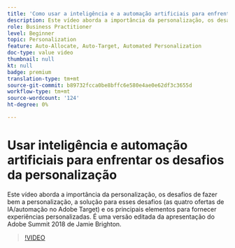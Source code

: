 ```yaml
---
title: 'Como usar a inteligência e a automação artificiais para enfrentar os desafios da personalização '
description: Este vídeo aborda a importância da personalização, os desafios de fazer bem a personalização, a solução para esses desafios (as quatro ofertas de IA/automação no Adobe Target) e os principais elementos para fornecer experiências personalizadas. É uma versão editada da apresentação do Adobe Summit 2018 de Jamie Brighton.
role: Business Practitioner
level: Beginner
topic: Personalization
feature: Auto-Allocate, Auto-Target, Automated Personalization
doc-type: value video
thumbnail: null
kt: null
badge: premium
translation-type: tm+mt
source-git-commit: b89732fcca0be8bffc6e580e4ae0e62df3c3655d
workflow-type: tm+mt
source-wordcount: '124'
ht-degree: 0%

---
```



# Usar inteligência e automação artificiais para enfrentar os desafios da personalização

Este vídeo aborda a importância da personalização, os desafios de fazer bem a personalização, a solução para esses desafios (as quatro ofertas de IA/automação no Adobe Target) e os principais elementos para fornecer experiências personalizadas. É uma versão editada da apresentação do Adobe Summit 2018 de Jamie Brighton.

>[!VIDEO](https://video.tv.adobe.com/v/25440/?quality=12)